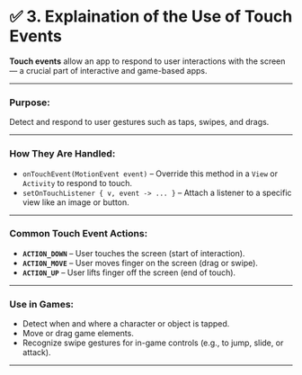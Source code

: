 # ✅ 3. Explaination of the Use of Touch Events

**Touch events** allow an app to respond to user interactions with the screen — a crucial part of interactive and game-based apps.

---

### **Purpose:**

Detect and respond to user gestures such as taps, swipes, and drags.

---

### **How They Are Handled:**

* `onTouchEvent(MotionEvent event)` – Override this method in a `View` or `Activity` to respond to touch.
* `setOnTouchListener { v, event -> ... }` – Attach a listener to a specific view like an image or button.

---

### **Common Touch Event Actions:**

* **`ACTION_DOWN`** – User touches the screen (start of interaction).
* **`ACTION_MOVE`** – User moves finger on the screen (drag or swipe).
* **`ACTION_UP`** – User lifts finger off the screen (end of touch).

---

### **Use in Games:**

* Detect when and where a character or object is tapped.
* Move or drag game elements.
* Recognize swipe gestures for in-game controls (e.g., to jump, slide, or attack).

---

